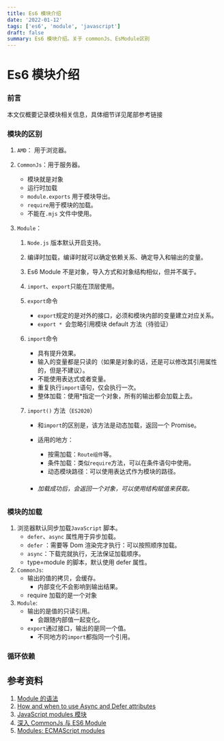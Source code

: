 ```yaml
---
title: Es6 模块介绍
date: '2022-01-12'
tags: ['es6', 'module', 'javascript']
draft: false
summary: Es6 模块介绍。关于 commonJs、EsModule区别
---
```


# Es6 模块介绍

### 前言

本文仅概要记录模块相关信息，具体细节详见尾部参考链接

### 模块的区别

1. `AMD`： 用于浏览器。

2. `CommonJs`：用于服务器。

   - 模块就是对象
   - 运行时加载
   - `module.exports` 用于模块导出。
   - `require`用于模块的加载。
   - 不能在`.mjs` 文件中使用。

3. `Module`：

   1. `Node.js` 版本默认开启支持。

   2. 编译时加载，编译时就可以确定依赖关系、确定导入和输出的变量。

   3. Es6 Module 不是对象，导入方式和对象结构相似，但并不属于。

   4. `import`、`export`只能在顶层使用。

   5. `export`命令

      - `export`规定的是对外的接口，必须和模块内部的变量建立对应关系。
      - `export * `会忽略引用模块 default 方法（待验证）

   6. `import`命令

      - 具有提升效果。
      - 输入的变量都是只读的（如果是对象的话，还是可以修改其引用属性的，但是不建议）。
      - 不能使用表达式或者变量。
      - 重复执行`import`语句，仅会执行一次。
      - 整体加载：使用\*指定一个对象，所有的输出都会加载上去。

   7. `import()` 方法（`ES2020`）

      - 和`import`的区别是，该方法是动态加载，返回一个 Promise。

      - 适用的地方：

        - 按需加载：`Route组件`等。
        - 条件加载：类似`require`方法，可以在条件语句中使用。
        - 动态模块路径：可以使用表达式作为模块的路径。

      - ###### 加载成功后，会返回一个对象，可以使用结构赋值来获取。

### 模块的加载

1. 浏览器默认同步加载`JavaScript` 脚本。
   - `defer`、`async` 属性用于异步加载。
   - `defer` ：需要等 Dom 渲染完才执行：可以按照顺序加载。
   - `async`：下载完就执行，无法保证加载顺序。
   - type=module 的脚本，默认使用 defer 属性。
2. `CommonJs`:
   - 输出的值的拷贝，会缓存。
     - 内部变化不会影响到输出结果。
   - require 加载的是一个对象
3. `Module`:
   - 输出的是值的只读引用。
     - 会跟随内部值一起变化。
   - `export`通过接口，输出的是同一个值。
     - 不同地方的`import`都指同一个引用。

### 循环依赖

## 参考资料

1. [Module 的语法](https://es6.ruanyifeng.com/#docs/module)
2. [How and when to use Async and Defer attributes](https://zellwk.com/blog/javascript-async-and-defer/)
3. [JavaScript modules 模块](https://developer.mozilla.org/zh-CN/docs/Web/JavaScript/Guide/Modules)
4. [深入 CommonJs 与 ES6 Module](https://segmentfault.com/a/1190000017878394)
5. [Modules: ECMAScript modules](https://nodejs.org/api/esm.html#modules-ecmascript-modules)
